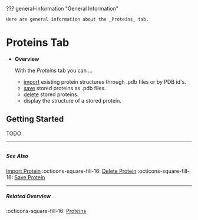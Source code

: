 ??? general-information "General Information"
    
    Here are general information about the _Proteins_ tab.

# Proteins Tab
<div class="grid cards" markdown>

-   __Overview__

     With the _Proteins_ tab you can ...

    - [import](protein_import.md) existing protein structures through .pdb files or by PDB id's.
    - [save](protein_save.md) stored proteins as .pdb files.
    - [delete](protein_delete.md) stored proteins.
    - display the structure of a stored protein.

</div>

## Getting Started
TODO

---
##

##### See Also
[Import Protein](protein_import.md) :octicons-square-fill-16: [Delete Protein](protein_delete.md) :octicons-square-fill-16: [Save Protein](protein_save.md)

---

##### Related Overview
:octicons-square-fill-16: [Proteins](index.md)